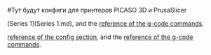 #Тут будут конфиги для принтеров PICASO 3D и PrusaSlicer

[Series 1](Series 1.md), and the
[reference of the g-code commands](G-Codes.md#load-cell-probe).


[reference of the config section](Config_Reference.md#load_cell_probe), and the
[reference of the g-code commands](G-Codes.md#load-cell-probe).